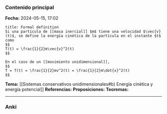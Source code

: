 ### Contenido principal

**Fecha:** 2024-05-15, 17:02

```ad-formal
title: Formal definition
Si una partícula de [[masa inercial]] $m$ tiene una velocidad $\vec{v}(t)$, se define la energía cinética de la partícula en el instante $t$ como
$$
T(t) = \frac{1}{2}m\vec{v}^2(t)
$$
```

```ad-note
En el caso de un [[movimiento unidimensional]],
$$
T = T(t) = \frac{1}{2}mv^2(t) = \frac{1}{2}m\dot{x}^2(t)
$$
```


**Tema:** [[Sistemas conservativos unidimensionales#b) Energía cinética y energía potencial]]
**Referencias:**
**Proposiciones:**
**Teoremas:**

---
### Anki
